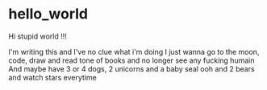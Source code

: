 # hello_world

Hi stupid world !!!

I'm writing this and I've no clue  what i'm doing 
I just wanna go to the moon, code, draw and read tone of books and no longer see any fucking humain 
And maybe have 3 or 4 dogs, 2 unicorns and a baby seal ooh and 2 bears and watch stars everytime 
